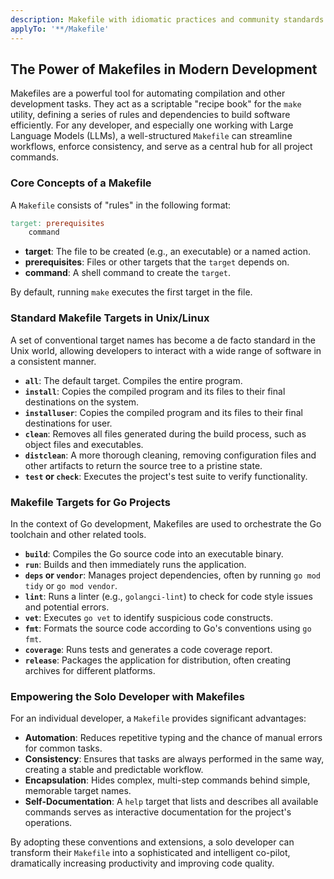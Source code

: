 ```yaml
---
description: Makefile with idiomatic practices and community standards'
applyTo: '**/Makefile'
---
```


## The Power of Makefiles in Modern Development

Makefiles are a powerful tool for automating compilation and other development tasks. They act as a scriptable "recipe book" for the `make` utility, defining a series of rules and dependencies to build software efficiently. For any developer, and especially one working with Large Language Models (LLMs), a well-structured `Makefile` can streamline workflows, enforce consistency, and serve as a central hub for all project commands.

### Core Concepts of a Makefile

A `Makefile` consists of "rules" in the following format:

```makefile
target: prerequisites
    command
```

- **target**: The file to be created (e.g., an executable) or a named action.
- **prerequisites**: Files or other targets that the `target` depends on.
- **command**: A shell command to create the `target`.

By default, running `make` executes the first target in the file.

### Standard Makefile Targets in Unix/Linux

A set of conventional target names has become a de facto standard in the Unix world, allowing developers to interact with a wide range of software in a consistent manner.

*   **`all`**: The default target. Compiles the entire program.
*   **`install`**: Copies the compiled program and its files to their final destinations on the system.
*   **`installuser`**: Copies the compiled program and its files to their final destinations for user.
*   **`clean`**: Removes all files generated during the build process, such as object files and executables.
*   **`distclean`**: A more thorough cleaning, removing configuration files and other artifacts to return the source tree to a pristine state.
*   **`test` or `check`**: Executes the project's test suite to verify functionality.

### Makefile Targets for Go Projects

In the context of Go development, Makefiles are used to orchestrate the Go toolchain and other related tools.

*   **`build`**: Compiles the Go source code into an executable binary.
*   **`run`**: Builds and then immediately runs the application.
*   **`deps` or `vendor`**: Manages project dependencies, often by running `go mod tidy` or `go mod vendor`.
*   **`lint`**: Runs a linter (e.g., `golangci-lint`) to check for code style issues and potential errors.
*   **`vet`**: Executes `go vet` to identify suspicious code constructs.
*   **`fmt`**: Formats the source code according to Go's conventions using `go fmt`.
*   **`coverage`**: Runs tests and generates a code coverage report.
*   **`release`**: Packages the application for distribution, often creating archives for different platforms.

### Empowering the Solo Developer with Makefiles

For an individual developer, a `Makefile` provides significant advantages:

*   **Automation**: Reduces repetitive typing and the chance of manual errors for common tasks.
*   **Consistency**: Ensures that tasks are always performed in the same way, creating a stable and predictable workflow.
*   **Encapsulation**: Hides complex, multi-step commands behind simple, memorable target names.
*   **Self-Documentation**: A `help` target that lists and describes all available commands serves as interactive documentation for the project's operations.

By adopting these conventions and extensions, a solo developer can transform their `Makefile` into a sophisticated and intelligent co-pilot, dramatically increasing productivity and improving code quality.